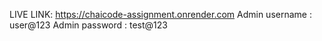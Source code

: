 LIVE LINK: https://chaicode-assignment.onrender.com
Admin username : user@123
Admin password : test@123
